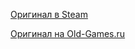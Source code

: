 [Оригинал в Steam](https://store.steampowered.com/app/285330/RollerCoaster_Tycoon_2_Triple_Thrill_Pack/)

[Оригинал на Old-Games.ru](https://www.old-games.ru/game/download/1947.html)

